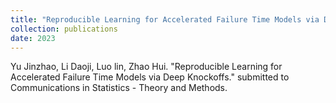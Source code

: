 ```yaml
---
title: "Reproducible Learning for Accelerated Failure Time Models via Deep Knockoffs."
collection: publications
date: 2023
---
```


Yu Jinzhao, Li Daoji, Luo lin, Zhao Hui. "Reproducible Learning for Accelerated Failure Time Models via Deep Knockoffs." submitted to Communications in Statistics - Theory and Methods.
